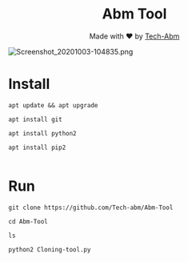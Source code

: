 <h1 align="center">
  Abm Tool
</h1>
</div>
<p align="center">
  Made with ❤️ by <a href="https://github.com/Tech-abm">Tech-Abm</a>

![Screenshot_20201003-104835.png](https://user-images.githubusercontent.com/52023076/94984517-aa961200-0501-11eb-84a9-096e5bb47c93.png)
 
 # Install 
  ```
  apt update && apt upgrade 
  
  apt install git 
  
  apt install python2 
  
  apt install pip2
  
  
  ```
  
  # Run 
  ```
  git clone https://github.com/Tech-abm/Abm-Tool
  
  cd Abm-Tool

ls
  
  python2 Cloning-tool.py
  ```
  

